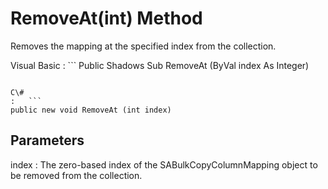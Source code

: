 <!-- loio3c0e6d9c6c5f1014b748e7ddfde4699e -->

# RemoveAt\(int\) Method

Removes the mapping at the specified index from the collection.



Visual Basic
:   ```
Public Shadows Sub RemoveAt (ByVal index As Integer)
```

C\#
:   ```
public new void RemoveAt (int index)
```



## Parameters

index
:   The zero-based index of the SABulkCopyColumnMapping object to be removed from the collection.

